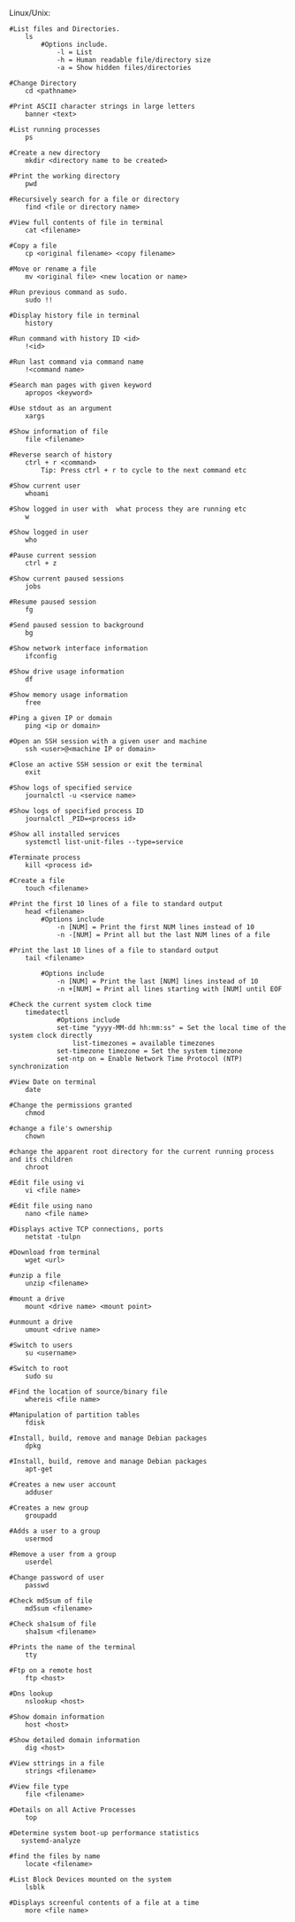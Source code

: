 Linux/Unix:

	#List files and Directories.
		ls
			#Options include.
				-l = List
				-h = Human readable file/directory size
				-a = Show hidden files/directories
	
	#Change Directory
	    cd <pathname>
	    
	#Print ASCII character strings in large letters
		banner <text>

	#List running processes
		ps

	#Create a new directory
		mkdir <directory name to be created>
	
	#Print the working directory
		pwd
		
	#Recursively search for a file or directory
		find <file or directory name>
	
	#View full contents of file in terminal
		cat <filename>
		
	#Copy a file
		cp <original filename> <copy filename>
		
	#Move or rename a file
		mv <original file> <new location or name>

	#Run previous command as sudo.
		sudo !!

	#Display history file in terminal
		history

	#Run command with history ID <id>
		!<id>

	#Run last command via command name
		!<command name>

	#Search man pages with given keyword
		apropos <keyword>

	#Use stdout as an argument
		xargs

	#Show information of file
		file <filename>

	#Reverse search of history
		ctrl + r <command>
			Tip: Press ctrl + r to cycle to the next command etc

	#Show current user
		whoami

	#Show logged in user with  what process they are running etc
		w

	#Show logged in user
		who

	#Pause current session
		ctrl + z

	#Show current paused sessions
		jobs

	#Resume paused session
		fg

	#Send paused session to background
		bg
		
	#Show network interface information
		ifconfig
		
	#Show drive usage information
		df
		
	#Show memory usage information
		free
		
	#Ping a given IP or domain
		ping <ip or domain>
		
	#Open an SSH session with a given user and machine
		ssh <user>@<machine IP or domain>
		
	#Close an active SSH session or exit the terminal
		exit
		
	#Show logs of specified service
		journalctl -u <service name>

	#Show logs of specified process ID
		journalctl _PID=<process id>
		
	#Show all installed services
		systemctl list-unit-files --type=service
    
	#Terminate process 
		kill <process id>

	#Create a file
		touch <filename>

	#Print the first 10 lines of a file to standard output
		head <filename>
			#Options include
				-n [NUM] = Print the first NUM lines instead of 10
				-n -[NUM] = Print all but the last NUM lines of a file
        
	#Print the last 10 lines of a file to standard output
		tail <filename>

			#Options include
				-n [NUM] = Print the last [NUM] lines instead of 10
				-n +[NUM] = Print all lines starting with [NUM] until EOF
				
	#Check the current system clock time
		timedatectl
	        	#Options include
				set-time "yyyy-MM-dd hh:mm:ss" = Set the local time of the system clock directly
	  		        list-timezones = available timezones
				set-timezone timezone = Set the system timezone
				set-ntp on = Enable Network Time Protocol (NTP) synchronization
       
	#View Date on terminal 
		date

	#Change the permissions granted
		chmod

	#change a file's ownership
		chown
	
	#change the apparent root directory for the current running process and its children
		chroot

	#Edit file using vi
		vi <file name>
	
	#Edit file using nano
		nano <file name>
	
	#Displays active TCP connections, ports
		netstat -tulpn
	
	#Download from terminal
		wget <url>

	#unzip a file
		unzip <filename>
	
	#mount a drive
		mount <drive name> <mount point>

	#unmount a drive
		umount <drive name>
	
	#Switch to users
		su <username>
	
	#Switch to root
		sudo su
	
	#Find the location of source/binary file
		whereis <file name>

	#Manipulation of partition tables
		fdisk 
	
	#Install, build, remove and manage Debian packages
		dpkg

	#Install, build, remove and manage Debian packages
		apt-get
	
	#Creates a new user account
		adduser
	
	#Creates a new group
		groupadd 

	#Adds a user to a group
		usermod
	
	#Remove a user from a group
		userdel

	#Change password of user
		passwd
	
	#Check md5sum of file
		md5sum <filename>

	#Check sha1sum of file
		sha1sum <filename>

	#Prints the name of the terminal
		tty

	#Ftp on a remote host
		ftp <host>

	#Dns lookup 
		nslookup <host>

	#Show domain information
		host <host>

	#Show detailed domain information
		dig <host>
	
	#View sttrings in a file
		strings <filename>

	#View file type
		file <filename>

	#Details on all Active Processes
		top
		
  	#Determine system boot-up performance statistics
	   systemd-analyze

  	#find the files by name
		locate <filename>
		
  	#List Block Devices mounted on the system
		lsblk
		
	#Displays screenful contents of a file at a time
		more <file name> 
